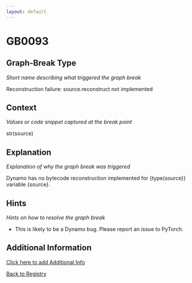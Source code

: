 ```yaml
---
layout: default
---
```

# GB0093

## Graph-Break Type
*Short name describing what triggered the graph break*

Reconstruction failure: source.reconstruct not implemented

## Context
*Values or code snippet captured at the break point*

str(source)

## Explanation
*Explanation of why the graph break was triggered*

Dynamo has no bytecode reconstruction implemented for {type(source)} variable {source}.

## Hints
*Hints on how to resolve the graph break*

- This is likely to be a Dynamo bug. Please report an issue to PyTorch.


## Additional Information

<!-- ADDITIONAL INFORMATION START - Add custom information below this line -->

<!-- ADDITIONAL INFORMATION END -->


[Click here to add Additional Info](https://github.com/pytorch-labs/compile-graph-break-site/edit/main/docs/gb/gb0093.md)

[Back to Registry](../index.html)
